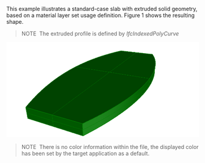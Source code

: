 ﻿This example illustrates a standard-case slab with extruded solid geometry, based on a material layer set usage definition. Figure 1 shows the resulting shape.

> NOTE&nbsp; The extruded profile is defined by _IfcIndexedPolyCurve_

!["slab"](../../../../figures/examples/slab_standard_case.png "Figure 1 &mdash; Standard case slab with material layer set.")

> NOTE&nbsp; There is no color information within the file, the displayed color has been set by the target application as a default.